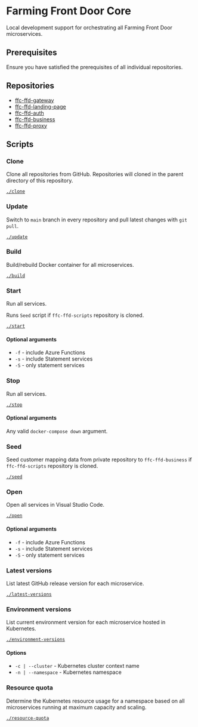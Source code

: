 # Farming Front Door Core
Local development support for orchestrating all Farming Front Door microservices.

## Prerequisites

Ensure you have satisfied the prerequisites of all individual repositories.

## Repositories
- [ffc-ffd-gateway](https://github.com/defra/ffc-ffd-gateway)
- [ffc-ffd-landing-page](https://github.com/defra/ffc-ffd-landing-page)
- [ffc-ffd-auth](https://github.com/defra/ffc-ffd-auth)
- [ffc-ffd-business](https://github.com/defra/ffc-ffd-business)
- [ffc-ffd-proxy](https://github.com/defra/ffc-ffd-proxy)

## Scripts

### Clone

Clone all repositories from GitHub.  Repositories will cloned in the parent directory of this repository.

[`./clone`](clone)

### Update

Switch to `main` branch in every repository and pull latest changes with `git pull`.

[`./update`](update)

### Build

Build/rebuild Docker container for all microservices.

[`./build`](build)

### Start

Run all services.

Runs `Seed` script if `ffc-ffd-scripts` repository is cloned.

[`./start`](start)

#### Optional arguments
- `-f` - include Azure Functions
- `-s` - include Statement services
- `-S` - only statement services

### Stop

Run all services.

[`./stop`](stop)

#### Optional arguments

Any valid `docker-compose down` argument.

### Seed

Seed customer mapping data from private repository to `ffc-ffd-business` if `ffc-ffd-scripts` repository is cloned.

[`./seed`](seed)

### Open

Open all services in Visual Studio Code.

[`./open`](open)

#### Optional arguments
- `-f` - include Azure Functions
- `-s` - include Statement services
- `-S` - only statement services

### Latest versions

List latest GitHub release version for each microservice.

[`./latest-versions`](latest-versions)

### Environment versions

List current environment version for each microservice hosted in Kubernetes.

[`./environment-versions`](environment-versions)

#### Options
- `-c | --cluster` - Kubernetes cluster context name
- `-n | --namespace` - Kubernetes namespace

### Resource quota

Determine the Kubernetes resource usage for a namespace based on all microservices running at maximum capacity and scaling.

[`./resource-quota`](resource-quota)

